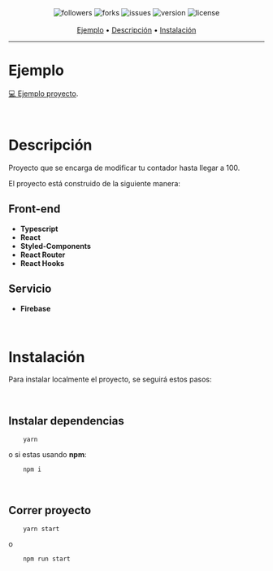 <p align="center">
    <br>
    <br>
    <img src="https://img.shields.io/github/followers/santychuy?style=flat-square" alt="followers">
    <img src="https://img.shields.io/github/forks/santychuy/lernit-user-count?style=flat-square" alt="forks">
    <img src="https://img.shields.io/github/issues/santychuy/lernit-user-count?style=flat-square" alt="issues">
    <img src="https://img.shields.io/github/package-json/v/santychuy/lernit-user-count?style=flat-square" alt="version">
    <img src="https://img.shields.io/github/license/santychuy/lernit-user-count?style=flat-square" alt="license">
    <br>
    <br>
    <a href="#discord">Ejemplo<a/> •
    <a href="#licencias">Descripción<a/> •
    <a href="#licencias">Instalación<a/>
<p/>

---

# Ejemplo

[💻 Ejemplo proyecto](https://lernitexample.netlify.app/).

<br>

# Descripción

Proyecto que se encarga de modificar tu contador hasta llegar a 100.

El proyecto está construido de la siguiente manera:

## Front-end

- **Typescript**
- **React**
- **Styled-Components**
- **React Router**
- **React Hooks**

## Servicio

- **Firebase**

<br>

# Instalación

Para instalar localmente el proyecto, se seguirá estos pasos:

<br>

## Instalar dependencias

```properties
    yarn
```

o si estas usando **npm**:

```properties
    npm i
```

<br>

## Correr proyecto

```properties
    yarn start
```

o

```properties
    npm run start
```

